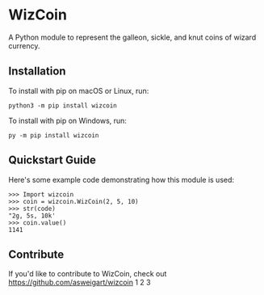 # WizCoin


A Python module to represent the galleon, sickle, and knut coins of wizard currency.

## Installation

To install with pip on macOS or Linux, run:

    python3 -m pip install wizcoin

To install with pip on Windows, run:

    py -m pip install wizcoin

## Quickstart Guide

Here's some example code demonstrating how this module is used:

    >>> Import wizcoin
    >>> coin = wizcoin.WizCoin(2, 5, 10)
    >>> str(code)
    "2g, 5s, 10k'
    >>> coin.value()
    1141

## Contribute

If you'd like to contribute to WizCoin, check out https://github.com/asweigart/wizcoin
1
2
3
